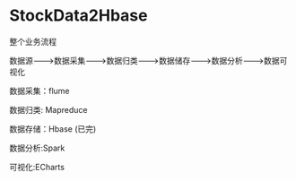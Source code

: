 # StockData2Hbase

整个业务流程

数据源--->数据采集--->数据归类--->数据储存--->数据分析--->数据可视化


数据采集：flume

数据归类: Mapreduce

数据存储：Hbase
(已完)

数据分析:Spark

可视化:ECharts



